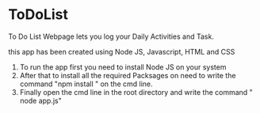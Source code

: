 # ToDoList
To Do List Webpage lets you log your Daily Activities and Task.

this app has been created using Node JS, Javascript, HTML and CSS

1) To run the app first you need to install Node JS on your system
2) After that to install all the required Packsages on need to write the command "npm install " on the cmd line.
3) Finally open the cmd line in the root directory and write the command " node app.js"
